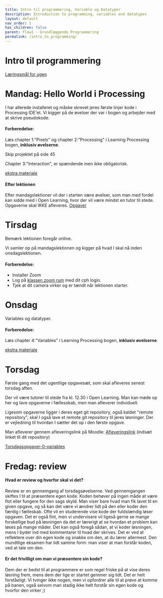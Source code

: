 ```yaml
---
title: Intro til programmering, Variable og Datatyper
description: Introduction to programming, variables and datatypes
layout: default
nav_order: 1
has_children: false
parent: Flow1 - Grundlæggende Programmering
permalink: /intro_to_programming/
---
```


# Intro til programmering
[Læringsmål for ugen](./learningobjectives.md)

# Mandag: Hello World i Processing
I har allerede installeret og måske skrevet jeres første linjer kode i Processing IDE'et.
Vi kigger på de øvelser der var i bogen og arbejder med at skrive pseudokode.

#### Forberedelse:
Læs chapter 1:"Pixels" og chapter 2:"Processing" i Learning Processing bogen, **inklusiv øvelserne**.

Skip projektet på side 45

Chapter 3:"Interaction", er spændende men ikke obligatorisk.

[ekstra materiale](resources.md#Mandag)

#### Efter lektionen
Efter mandagslektioner vil der i starten være øvelser, som man med fordel kan sidde med i Open Learning, hvor der vil være mindst en tutor til stede. Opgaverne skal IKKE afleveres.
[Opgaver](https://github.com/Dat1Cphbusiness/Mandagsopgaver/blob/main/1.md)


# Tirsdag
Bemærk lektionen foregår online.

Vi samler op på mandagslektionen og kigger på hvad I skal nå inden onsdagslektionen.


#### Forberedelse:
 - Installer Zoom 
 - Log på [klassen zoom rum](https://cphbusiness.zoom.us/j/66755584856?pwd=RDRqZjBqSXBsTlR0QjRsTXh0UEFTUT09)  med dit cph login. 
 - Tjek at dit camera virker og er tændt når lektionen starter.


# Onsdag

Variables og datatyper.

#### Forberedelse:
Læs chapter 4:"Variables" i Learning Processing bogen, **inklusiv øvelserne**.

 [ekstra materiale](resources.md#Onsdag)


# Torsdag
Første gang med det ugentlige opgavesæt, som skal afleveres senest torsdag aften.

Der vil være tutorer til stede fra kl. 12.30 i Open Learning. Man kan møde op her og lave opgaverne i fællesskab, men man afleverer individuelt.

Ligesom opgaverne ligger i deres eget git repository, også kaldet "remote repository", skal I også lave et remote git repository til jeres løsninger. 
Der er vejledning til hvordan I sætter det op i den første opgave. 

Man afleverer gennem afleveringslink på Moodle: [Afleveringslink](https://cphbusiness.mrooms.net/mod/assign/view.php?id=765986)
(indsæt linket til dit repository)

[Torsdagsopgaver-0-variables](https://github.com/Dat1Cphbusiness/Torsdagsopgaver-0-variables)

# Fredag: review

#### Hvad er review og hvorfor skal vi det?
Review er en gennemgang af torsdagsøvelserne. Ved gennemgangen skiftes I til at præsentere egen kode. Koden behøver på ingen måde at være flot eller fungere for den sags skyld. Man viser bare hvad man fik lavet til en given opgave, og så kan det være vi ændrer lidt på den eller koder den færdig i fælleskab. Ofte vil en studerende vise kode der fuldstændig løser opgaven. Det er også fint, men vi undervisere vil ligeså gerne se mange forskellige bud på løsningen da det er lærerigt at se hvordan et problem kan løses på mange måder. Det kan også foregå sådan, at vi koder løsningen, mens I byder ind med kommentarer til hvad der skrives.
Det er ved at reflektere over din egen kode og snakke om den, at du lærer allermest. Den mundtlige eksamen har lidt samme form: man viser at man forstår koden, ved at tale om den.


#### Er det frivilligt om man vi præsentere sin kode?
Dem der er bedst til at programmere er som regel friske på at vise deres løsning frem, mens dem der lige er startet gemmer sig lidt. Det er helt forståeligt. Vi tvinger ikke nogen, men vi opfordrer alle til at prøve at komme på banen, også selvom man stadig ikke helt forstår sin egen kode og hvorfor den virker ;)




